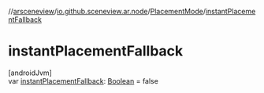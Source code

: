 //[arsceneview](../../../index.md)/[io.github.sceneview.ar.node](../index.md)/[PlacementMode](index.md)/[instantPlacementFallback](instant-placement-fallback.md)

# instantPlacementFallback

[androidJvm]\
var [instantPlacementFallback](instant-placement-fallback.md): [Boolean](https://kotlinlang.org/api/latest/jvm/stdlib/kotlin/-boolean/index.html) = false
